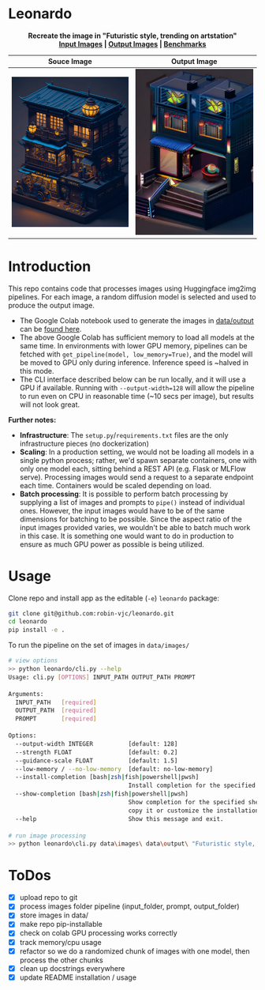 # Leonardo

<p align="center">
  <strong>
    Recreate the image in "Futuristic style, trending on artstation"
    <br>
    <a href="data/images">Input Images</a> | <a href="data/output">Output Images</a> | <a href="data/results.csv">Benchmarks</a>
  </strong>
</p>

|                                                                                         Souce Image                                                                                          |                                                                                                                                                                 Output Image                                                                                                                                                                  |
|:--------------------------------------------------------------------------------------------------------------------------------------------------------------------------------------------:|:---------------------------------------------------------------------------------------------------------------------------------------------------------------------------------------------------------------------------------------------------------------------------------------------------------------------------------------------:|
| <img src="https://github.com/robin-vjc/leonardo/blob/master/data/images/Default_cute_isometric_china_town_cutaway_box_traditional_night_light_1_f48ad1f7-4067-4185-8c63-16a4290a1388_1.jpg" width="512"> | <img src="https://github.com/robin-vjc/leonardo/blob/master/data/output/Default_cute_isometric_china_town_cutaway_box_traditional_night_light_1_f48ad1f7-4067-4185-8c63-16a4290a1388_1.jpg" width="512"> |


# Introduction

This repo contains code that processes images using Huggingface img2img pipelines. For each image, a random diffusion model is selected and used to produce the output image.

* The Google Colab notebook used to generate the images in [data/output](data%2Foutput) can be [found here](https://colab.research.google.com/drive/1AZh9PQb7DV9tkoYzL9d3Sl7hJ3CSTscG#scrollTo=Z-NOrKeJcS9m).
* The above Google Colab has sufficient memory to load all models at the same time. In environments with lower GPU memory, pipelines can be fetched with `get_pipeline(model, low_memory=True)`, and the model will be moved to GPU only during inference. Inference speed is ~halved in this mode.
* The CLI interface described below can be run locally, and it will use a GPU if available. Running with `--output-width=128` will allow the pipeline to run even on CPU in reasonable time (~10 secs per image), but results will not look great.

**Further notes:**
* **Infrastructure**: The `setup.py`/`requirements.txt` files are the only infrastructure pieces (no dockerization) 
* **Scaling**: In a production setting, we would not be loading all models in a single python process; rather, we'd spawn separate containers, one with only one model each, sitting behind a REST API (e.g. Flask or MLFlow serve). Processing images would send a request to a separate endpoint each time. Containers would be scaled depending on load.
* **Batch processing**: It is possible to perform batch processing by supplying a list of images and prompts to `pipe()` instead of individual ones. However, the input images would have to be of the same dimensions for batching to be possible. Since the aspect ratio of the input images provided varies, we wouldn't be able to batch much work in this case. It is something one would want to do in production to ensure as much GPU power as possible is being utilized.

# Usage

Clone repo and install app as the editable (`-e`) `leonardo` package:
```bash
git clone git@github.com:robin-vjc/leonardo.git
cd leonardo
pip install -e .
```

To run the pipeline on the set of images in `data/images/`
```bash
# view options
>> python leonardo/cli.py --help
Usage: cli.py [OPTIONS] INPUT_PATH OUTPUT_PATH PROMPT

Arguments:
  INPUT_PATH   [required]
  OUTPUT_PATH  [required]
  PROMPT       [required]

Options:
  --output-width INTEGER          [default: 128]
  --strength FLOAT                [default: 0.2]
  --guidance-scale FLOAT          [default: 1.5]
  --low-memory / --no-low-memory  [default: no-low-memory]
  --install-completion [bash|zsh|fish|powershell|pwsh]
                                  Install completion for the specified shell.
  --show-completion [bash|zsh|fish|powershell|pwsh]
                                  Show completion for the specified shell, to
                                  copy it or customize the installation.
  --help                          Show this message and exit.

# run image processing
>> python leonardo\cli.py data\images\ data\output\ "Futuristic style, trending on artstation" --output-width=128 --strength=0.2 --guidance-scale=1.5
```

# ToDos
- [x] upload repo to git
- [x] process images folder pipeline (input_folder, prompt, output_folder)
- [x] store images in data/
- [x] make repo pip-installable
- [x] check on colab GPU processing works correctly
- [x] track memory/cpu usage
- [x] refactor so we do a randomized chunk of images with one model, then process the other chunks
- [x] clean up docstrings everywhere
- [x] update README installation / usage

